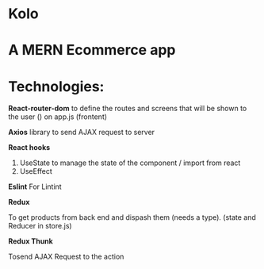 # Kolo

# A MERN Ecommerce app

# Technologies:

**React-router-dom**
to define the routes and screens that will be shown to the user (<browser router>) on app.js (frontent)

**Axios**
library to send AJAX request to server

**React hooks**

1. UseState to manage the state of the component / import from react
2. UseEffect

**Eslint**
For Lintint

**Redux**

To get products from back end and dispash them (needs a type). (state and Reducer in store.js)

**Redux Thunk**

Tosend AJAX Request to the action
